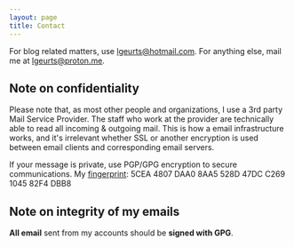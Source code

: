 ```yaml
---
layout: page
title: Contact
---
```


For blog related matters, use [lgeurts@hotmail.com](mailto:lgeurts@hotmail.com). For anything else, mail me at [lgeurts@proton.me](mailto:lgeurts@proton.me).

Note on confidentiality
-----------------------

Please note that, as most other people and organizations, I use a 3rd party Mail Service Provider. The staff who work at the provider are technically able to read all incoming & outgoing mail. This is how a email infrastructure works, and it's irrelevant whether SSL or another encryption is used between email clients and corresponding email servers. 

If your message is private, use PGP/GPG encryption to secure communications.
My [fingerprint](https://keys.openpgp.org/): 5CEA 4807 DAA0 8AA5 528D 47DC C269 1045 82F4 DBB8

Note on integrity of my emails
------------------------------

**All email** sent from my accounts should be **signed with GPG**.
